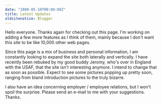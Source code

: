 ```yaml
---
date: "2000-05-10T00:00:00Z"
title: Latest Updates
oldsitenotice: Blogger
---
```

Hello everyone. Thanks again for checking out this page. I'm working on adding a few more features as I think of them, mainly because I don't want this site to be like 10,000 other web pages.

Since this page is a mix of business and personal information, I am constantly looking to expand the site both laterally and vertically. I have recently been rebuked by my good buddy Jeromy, who's over in England with the USAF, that the site isn't interesting anymore. I intend to change that as soon as possible. Expect to see some pictures popping up pretty soon, ranging from bland introduction pictures to the truly bizarre.

I also have an idea concerning employer / employee relations, but I won't spoil the surprise. Please send an e-mail to me with your suggestions. Thanks.